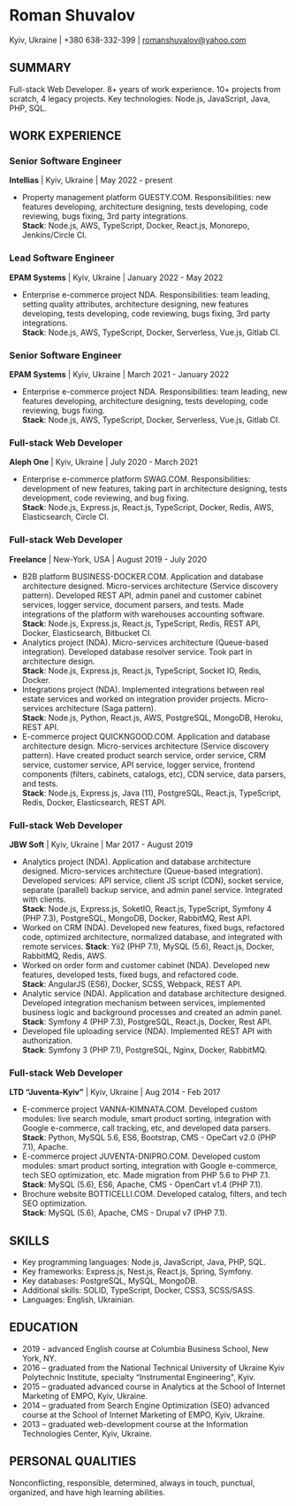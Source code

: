 # Roman Shuvalov

Kyiv, Ukraine | +380 638-332-399 | romanshuvalov@yahoo.com

## SUMMARY
Full-stack Web Developer. 8+ years of work experience. 10+ projects from scratch, 4 legacy projects. Key technologies: Node.js, JavaScript, Java, PHP, SQL.

## WORK EXPERIENCE

### Senior Software Engineer

**Intellias** | Kyiv, Ukraine | May 2022 - present
- Property management platform GUESTY.COM. Responsibilities: new features developing, architecture designing, tests developing, code reviewing, bugs fixing, 3rd party integrations.<br/>
  **Stack**: Node.js, AWS, TypeScript, Docker, React.js, Monorepo, Jenkins/Circle CI.

### Lead Software Engineer

**EPAM Systems** | Kyiv, Ukraine | January 2022 - May 2022
- Enterprise e-commerce project NDA. Responsibilities: team leading, setting quality attributes, architecture designing, new features developing, tests developing, code reviewing, bugs fixing, 3rd party integrations.<br/>
  **Stack**: Node.js, AWS, TypeScript, Docker, Serverless, Vue.js, Gitlab CI.

### Senior Software Engineer

**EPAM Systems** | Kyiv, Ukraine | March 2021 - January 2022
- Enterprise e-commerce project NDA. Responsibilities: team leading, new features developing, architecture designing, tests developing, code reviewing, bugs fixing.<br/>
  **Stack**: Node.js, AWS, TypeScript, Docker, Serverless, Vue.js, Gitlab CI.

### Full-stack Web Developer

**Aleph One** | Kyiv, Ukraine | July 2020 - March 2021
- Enterprise e-commerce platform SWAG.COM. Responsibilities: development of new features, taking part in architecture designing, tests development, code reviewing, and bug fixing.<br/>
  **Stack**: Node.js, Express.js, React.js, TypeScript, Docker, Redis, AWS, Elasticsearch, Circle CI.

### Full-stack Web Developer

**Freelance** | New-York, USA | August 2019 - July 2020
- B2B platform BUSINESS-DOCKER.COM. Application and database architecture designed. Micro-services architecture (Service discovery pattern). Developed REST API, admin panel and customer cabinet services, logger service, document parsers, and tests. Made integrations of the platform with warehouses accounting software.<br/>
  **Stack**: Node.js, Express.js, React.js, TypeScript, Redis, REST API, Docker, Elasticsearch, Bitbucket CI.
- Analytics project (NDA). Micro-services architecture (Queue-based integration). Developed database resolver service. Took part in architecture design.<br/>
  **Stack**: Node.js, Express.js, React.js, TypeScript, Socket IO, Redis, Docker.
- Integrations project (NDA). Implemented integrations between real estate services and worked on integration provider projects. Micro-services architecture (Saga pattern).<br/>
  **Stack**: Node.js, Python, React.js, AWS, PostgreSQL, MongoDB, Heroku, REST API.
- E-commerce project QUICKNGOOD.COM. Application and database architecture design. Micro-services architecture (Service discovery pattern). Have created product search service, order service, CRM service, customer service, API service, logger service, frontend components (filters, cabinets, catalogs, etc), CDN service, data parsers, and tests.<br/>
  **Stack**: Node.js, Express.js, Java (11), PostgreSQL, React.js, TypeScript, Redis, Docker, Elasticsearch, REST API.

### Full-stack Web Developer

**JBW Soft** | Kyiv, Ukraine | Mar 2017 - August 2019
- Analytics project (NDA). Application and database architecture designed. Micro-services architecture (Queue-based integration). Developed services: API service, client JS script (CDN), socket service, separate (parallel) backup service, and admin panel service. Integrated with clients.<br/>
  **Stack**: Node.js, Express.js, SoketIO, React.js, TypeScript, Symfony 4 (PHP 7.3), PostgreSQL, MongoDB, Docker, RabbitMQ, Rest API.
- Worked on CRM (NDA). Developed new features, fixed bugs, refactored code, optimized architecture, normalized database, and integrated with remote services.
  **Stack**: Yii2 (PHP 7.1), MySQL (5.6), React.js, Docker, RabbitMQ, Redis, AWS.
- Worked on order form and customer cabinet (NDA). Developed new features, developed tests, fixed bugs, and refactored code.<br/>
  **Stack**: AngularJS (ES6), Docker, SCSS, Webpack, REST API.
- Analytic service (NDA). Application and database architecture designed. Developed integration mechanism between services, implemented business logic and background processes and created an admin panel.<br/>
  **Stack**: Symfony 4 (PHP 7.3), PostgreSQL, React.js, Docker, Rest API.
- Developed file uploading service (NDA). Implemented REST API with authorization.<br/>
  **Stack**: Symfony 3 (PHP 7.1), PostgreSQL, Nginx, Docker, RabbitMQ.

### Full-stack Web Developer
**LTD “Juventa-Kyiv”** | Kyiv, Ukraine | Aug 2014 - Feb 2017
- E-commerce project VANNA-KIMNATA.COM. Developed custom modules: live search module, smart product sorting, integration with Google e-commerce, call tracking, etc, and developed data parsers.<br/>
  **Stack**: Python, MySQL 5.6, ES6, Bootstrap, CMS - OpeCart v2.0 (PHP 7.1), Apache.
- E-commerce project JUVENTA-DNIPRO.COM. Developed custom modules: smart product sorting, integration with Google e-commerce, tech SEO optimization, etc. Made migration from PHP 5.6 to PHP 7.1.<br/>
  **Stack**: MySQL (5.6), ES6, Apache, CMS - OpenCart v1.4 (PHP 7.1).
- Brochure website BOTTICELLI.COM. Developed catalog, filters, and tech SEO optimization.<br/>
  **Stack**: MySQL (5.6), Apache, CMS - Drupal v7 (PHP 7.1).

## SKILLS ##

- Key programming languages: Node.js, JavaScript, Java, PHP, SQL.
- Key frameworks: Express.js, Nest.js, React.js, Spring, Symfony.
- Key databases: PostgreSQL, MySQL, MongoDB.
- Additional skills: SOLID, TypeScript, Docker, CSS3, SCSS/SASS.
- Languages: English, Ukrainian.

## EDUCATION ##

- 2019 - advanced English course at Columbia Business School, New York, NY.         
- 2016 – graduated from the National Technical University of Ukraine Kyiv Polytechnic Institute, specialty “Instrumental Engineering", Kyiv.
- 2015 – graduated advanced course in Analytics at the School of Internet Marketing of EMPO, Kyiv, Ukraine.
- 2014 – graduated from Search Engine Optimization (SEO) advanced course at the School of Internet Marketing of EMPO, Kyiv, Ukraine.
- 2013 – graduated web-development course at the Information Technologies Center, Kyiv, Ukraine.

## PERSONAL QUALITIES ##

Nonconflicting, responsible, determined, always in touch, punctual, organized, and have high learning abilities.

